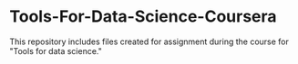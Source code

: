 # Tools-For-Data-Science-Coursera
This repository includes files created for assignment during the course for "Tools for data science."
